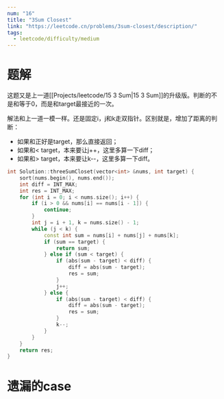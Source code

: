 ```yaml
---
num: "16"
title: "3Sum Closest"
link: "https://leetcode.cn/problems/3sum-closest/description/"
tags:
  - leetcode/difficulty/medium
---
```


# 题解

这题又是上一道[[Projects/leetcode/15 3 Sum|15 3 Sum]]的升级版。判断的不是和等于0，而是和target最接近的一次。

解法和上一道一模一样。还是固定i，j和k走双指针。区别就是，增加了距离的判断：

- 如果和正好是target，那么直接返回；
- 如果和< target，本来要让j++，这里多算一下diff；
- 如果和> target，本来要让k--，这里多算一下diff。

```cpp
int Solution::threeSumCloset(vector<int> &nums, int target) {
    sort(nums.begin(), nums.end());
    int diff = INT_MAX;
    int res = INT_MAX;
    for (int i = 0; i < nums.size(); i++) {
        if (i > 0 && nums[i] == nums[i - 1]) {
            continue;
        }
        int j = i + 1, k = nums.size() - 1;
        while (j < k) {
            const int sum = nums[i] + nums[j] + nums[k];
            if (sum == target) {
                return sum;
            } else if (sum < target) {
                if (abs(sum - target) < diff) {
                    diff = abs(sum - target);
                    res = sum;
                }
                j++;
            } else {
                if (abs(sum - target) < diff) {
                    diff = abs(sum - target);
                    res = sum;
                }
                k--;
            }
        }
    }
    return res;
}
```

# 遗漏的case

